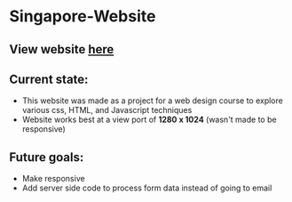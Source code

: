# Singapore-Website

## View website [here](https://sman13.github.io/Singapore-Website/Gallery.html)

## Current state:

- This website was made as a project for a web design course to explore various css, HTML, and Javascript techniques
- Website works best at a view port of **1280 x 1024** (wasn't made to be responsive)

## Future goals:
- Make responsive
- Add server side code to process form data instead of going to email

